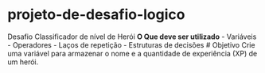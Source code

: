 # projeto-de-desafio-logico
 Desafio Classificador de nível de Herói  **O Que deve ser utilizado**  - Variáveis - Operadores - Laços de repetição - Estruturas de decisões  # Objetivo  Crie uma variável para armazenar o nome e a quantidade de experiência (XP) de um herói.
